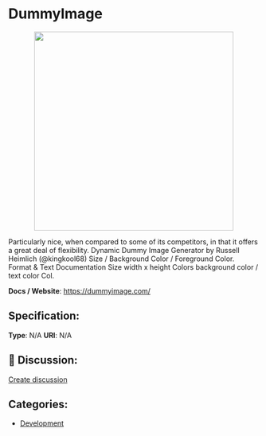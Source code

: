# DummyImage
<p align="center">
    <img width="400" src="https://raw.githubusercontent.com/apis-list/apis-list/apis/dummyimage/logo_256x256.png" />
</p>

Particularly nice, when compared to some of its competitors, in that it offers a great deal of flexibility. Dynamic Dummy Image Generator by Russell Heimlich (@kingkool68) Size / Background Color / Foreground Color. Format & Text Documentation Size width x height Colors background color / text color Col.

**Docs / Website**: https://dummyimage.com/

## Specification:
**Type**:  N/A 
**URI**:  N/A 

## 💬 Discussion:
[Create discussion](link)

## Categories:
- [Development](https://github.com/apis-list/apis-list#development)






